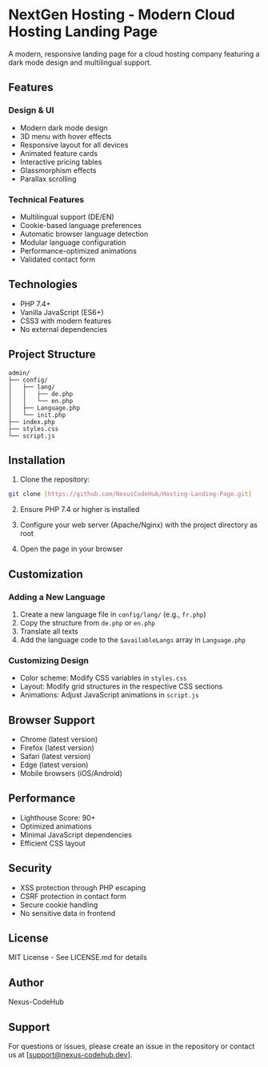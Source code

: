 # NextGen Hosting - Modern Cloud Hosting Landing Page

A modern, responsive landing page for a cloud hosting company featuring a dark mode design and multilingual support.

## Features

### Design & UI
- Modern dark mode design
- 3D menu with hover effects
- Responsive layout for all devices
- Animated feature cards
- Interactive pricing tables
- Glassmorphism effects
- Parallax scrolling

### Technical Features
- Multilingual support (DE/EN)
- Cookie-based language preferences
- Automatic browser language detection
- Modular language configuration
- Performance-optimized animations
- Validated contact form

## Technologies
- PHP 7.4+
- Vanilla JavaScript (ES6+)
- CSS3 with modern features
- No external dependencies

## Project Structure
```
admin/
├── config/
│   ├── lang/
│   │   ├── de.php
│   │   └── en.php
│   ├── Language.php
│   └── init.php
├── index.php
├── styles.css
└── script.js
```

## Installation

1. Clone the repository:
```bash
git clone [https://github.com/NexusCodeHub/Hosting-Landing-Page.git]
```

2. Ensure PHP 7.4 or higher is installed

3. Configure your web server (Apache/Nginx) with the project directory as root

4. Open the page in your browser

## Customization

### Adding a New Language
1. Create a new language file in `config/lang/` (e.g., `fr.php`)
2. Copy the structure from `de.php` or `en.php`
3. Translate all texts
4. Add the language code to the `$availableLangs` array in `Language.php`

### Customizing Design
- Color scheme: Modify CSS variables in `styles.css`
- Layout: Modify grid structures in the respective CSS sections
- Animations: Adjust JavaScript animations in `script.js`

## Browser Support
- Chrome (latest version)
- Firefox (latest version)
- Safari (latest version)
- Edge (latest version)
- Mobile browsers (iOS/Android)

## Performance
- Lighthouse Score: 90+
- Optimized animations
- Minimal JavaScript dependencies
- Efficient CSS layout

## Security
- XSS protection through PHP escaping
- CSRF protection in contact form
- Secure cookie handling
- No sensitive data in frontend

## License
MIT License - See LICENSE.md for details

## Author
Nexus-CodeHub

## Support
For questions or issues, please create an issue in the repository or contact us at [support@nexus-codehub.dev].
